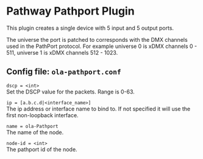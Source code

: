 Pathway Pathport Plugin
=======================

This plugin creates a single device with 5 input and 5 output ports.

The universe the port is patched to corresponds with the DMX channels used in
the PathPort protocol. For example universe 0 is xDMX channels 0 - 511, universe
1 is xDMX channels 512 - 1023.


## Config file: `ola-pathport.conf`

`dscp = <int>`  
Set the DSCP value for the packets. Range is 0-63.

`ip = [a.b.c.d|<interface_name>]`  
The ip address or interface name to bind to. If not specified it will use the
first non-loopback interface.

`name = ola-Pathport`  
The name of the node.

`node-id = <int>`  
The pathport id of the node.
